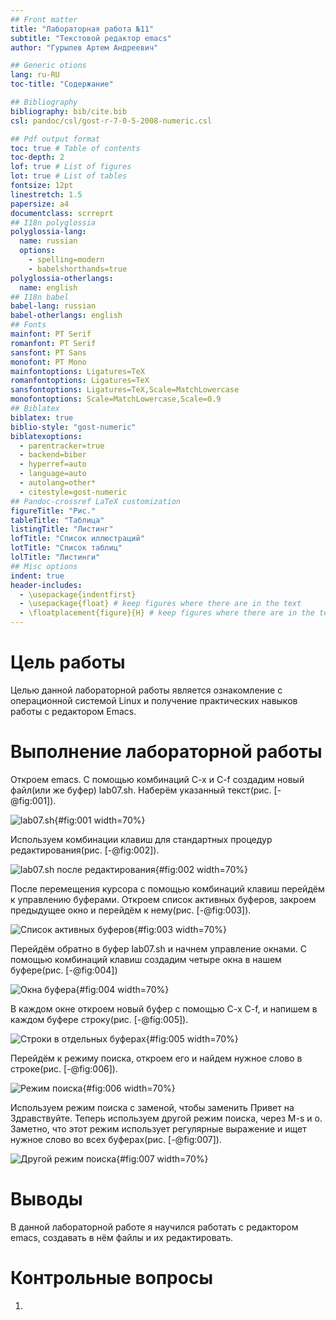 ```yaml
---
## Front matter
title: "Лабораторная работа №11"
subtitle: "Текстовой редактор emacs"
author: "Гурылев Артем Андреевич"

## Generic otions
lang: ru-RU
toc-title: "Содержание"

## Bibliography
bibliography: bib/cite.bib
csl: pandoc/csl/gost-r-7-0-5-2008-numeric.csl

## Pdf output format
toc: true # Table of contents
toc-depth: 2
lof: true # List of figures
lot: true # List of tables
fontsize: 12pt
linestretch: 1.5
papersize: a4
documentclass: scrreprt
## I18n polyglossia
polyglossia-lang:
  name: russian
  options:
	- spelling=modern
	- babelshorthands=true
polyglossia-otherlangs:
  name: english
## I18n babel
babel-lang: russian
babel-otherlangs: english
## Fonts
mainfont: PT Serif
romanfont: PT Serif
sansfont: PT Sans
monofont: PT Mono
mainfontoptions: Ligatures=TeX
romanfontoptions: Ligatures=TeX
sansfontoptions: Ligatures=TeX,Scale=MatchLowercase
monofontoptions: Scale=MatchLowercase,Scale=0.9
## Biblatex
biblatex: true
biblio-style: "gost-numeric"
biblatexoptions:
  - parentracker=true
  - backend=biber
  - hyperref=auto
  - language=auto
  - autolang=other*
  - citestyle=gost-numeric
## Pandoc-crossref LaTeX customization
figureTitle: "Рис."
tableTitle: "Таблица"
listingTitle: "Листинг"
lofTitle: "Список иллюстраций"
lotTitle: "Список таблиц"
lolTitle: "Листинги"
## Misc options
indent: true
header-includes:
  - \usepackage{indentfirst}
  - \usepackage{float} # keep figures where there are in the text
  - \floatplacement{figure}{H} # keep figures where there are in the text
---
```


# Цель работы

Целью данной лабораторной работы является ознакомление с операционной системой Linux и получение практических навыков работы с редактором Emacs.

# Выполнение лабораторной работы

Откроем emacs. С помощью комбинаций C-x и C-f создадим новый файл(или же буфер) lab07.sh. Наберём указанный текст(рис. [-@fig:001]).

![lab07.sh](image/1.png){#fig:001 width=70%}

Используем комбинации клавиш для стандартных процедур редактирования(рис. [-@fig:002]).

![lab07.sh после редактирования](image/2.png){#fig:002 width=70%}

После перемещения курсора с помощью комбинаций клавиш перейдём к управлению буферами. Откроем список активных буферов, закроем предыдущее окно и перейдём к нему(рис. [-@fig:003]).

![Список активных буферов](image/3.png){#fig:003 width=70%}

Перейдём обратно в буфер lab07.sh и начнем управление окнами. С помощью комбинаций клавиш создадим четыре окна в нашем буфере(рис. [-@fig:004])

![Окна буфера](image/4.png){#fig:004 width=70%}

В каждом окне откроем новый буфер с помощью C-x C-f, и напишем в каждом буфере строку(рис. [-@fig:005]).

![Строки в отдельных буферах](image/5.png){#fig:005 width=70%}

Перейдём к режиму поиска, откроем его и найдем нужное слово в строке(рис. [-@fig:006]).

![Режим поиска](image/6.png){#fig:006 width=70%}

Используем режим поиска с заменой, чтобы заменить Привет на Здравствуйте. Теперь используем другой режим поиска, через M-s и о. Заметно, что этот режим использует регулярные выражение и ищет нужное слово во всех буферах(рис. [-@fig:007]).

![Другой режим поиска](image/7.png){#fig:007 width=70%}

# Выводы

В данной лабораторной работе я научился работать с редактором emacs, создавать в нём файлы и их редактировать.

# Контрольные вопросы

1.
